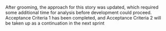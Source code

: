 After grooming, the approach for this story was updated, which required some additional time for analysis before development could proceed. Acceptance Criteria 1 has been completed, and Acceptance Criteria 2 will be taken up as a continuation in the next sprint